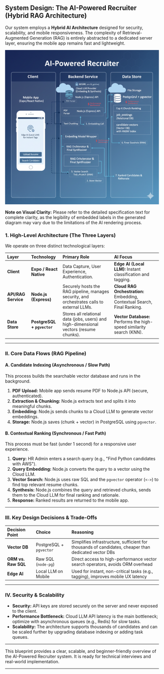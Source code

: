 ## System Design: The AI-Powered Recruiter (Hybrid RAG Architecture)

Our system employs a **Hybrid AI Architecture** designed for security, scalability, and mobile responsiveness. The complexity of Retrieval-Augmented Generation (RAG) is entirely abstracted to a dedicated server layer, ensuring the mobile app remains fast and lightweight.

![](https://github.com/subraatakumar/AI-Powered-Recruiter/blob/main/content/images/Gemini_Generated_Image_onys2zonys2zonys.png)

**Note on Visual Clarity:** Please refer to the detailed specification text for complete clarity, as the legibility of embedded labels in the generated diagram may vary due to the limitations of the AI rendering process.

### 1. High-Level Architecture (The Three Layers)

We operate on three distinct technological layers:

| Layer               | Technology                  | Primary Role                                                                                | AI Focus                                                                  |
| :------------------ | :-------------------------- | :------------------------------------------------------------------------------------------ | :------------------------------------------------------------------------ |
| **Client**          | **Expo / React Native**     | Data Capture, User Experience, Authentication.                                              | **Edge AI (Local LLM):** Instant classification and tagging.              |
| **API/RAG Service** | **Node.js (Express)**       | Securely hosts the RAG pipeline, manages security, and orchestrates calls to external LLMs. | **Cloud RAG Orchestration:** Embedding, Contextual Search, Final Ranking. |
| **Data Store**      | **PostgreSQL + `pgvector`** | Stores all relational data (jobs, users) and high-dimensional vectors (resume chunks).      | **Vector Database:** Performs the high-speed similarity search (KNN).     |

---

### II. Core Data Flows (RAG Pipeline)

#### A. Candidate Indexing (Asynchronous / Slow Path)

This process builds the searchable vector database and runs in the background.

1. **PDF Upload:** Mobile app sends resume PDF to Node.js API (secure, authenticated).
2. **Extraction & Chunking:** Node.js extracts text and splits it into meaningful chunks.
3. **Embedding:** Node.js sends chunks to a Cloud LLM to generate vector embeddings.
4. **Storage:** Node.js saves (chunk + vector) in PostgreSQL using `pgvector`.

#### B. Contextual Ranking (Synchronous / Fast Path)

This process must be fast (under 1 second) for a responsive user experience.

1. **Query:** HR Admin enters a search query (e.g., "Find Python candidates with AWS").
2. **Query Embedding:** Node.js converts the query to a vector using the Cloud LLM.
3. **Vector Search:** Node.js uses raw SQL and the `pgvector` operator (`<->`) to find top relevant resume chunks.
4. **Synthesis:** Node.js combines the query and retrieved chunks, sends them to the Cloud LLM for final ranking and rationale.
5. **Response:** Ranked results are returned to the mobile app.

---

### III. Key Design Decisions & Trade-Offs

| Decision Point      | Choice                  | Reasoning                                                                                            |
| :------------------ | :---------------------- | :--------------------------------------------------------------------------------------------------- |
| **Vector DB**       | PostgreSQL + `pgvector` | Simplifies infrastructure, sufficient for thousands of candidates, cheaper than dedicated vector DBs |
| **ORM vs. Raw SQL** | Raw SQL (`node-pg`)     | Direct access to high-performance vector search operators, avoids ORM overhead                       |
| **Edge AI**         | Local LLM on Mobile     | Used for instant, non-critical tasks (e.g., tagging), improves mobile UX latency                     |

---

### IV. Security & Scalability

- **Security:** API keys are stored securely on the server and never exposed to the client.
- **Performance Bottleneck:** Cloud LLM API latency is the main bottleneck; optimize with asynchronous queues (e.g., Redis) for slow tasks.
- **Scalability:** The architecture supports thousands of candidates and can be scaled further by upgrading database indexing or adding task queues.

---

This blueprint provides a clear, scalable, and beginner-friendly overview of the AI-Powered Recruiter system. It is ready for technical interviews and real-world implementation.

---
